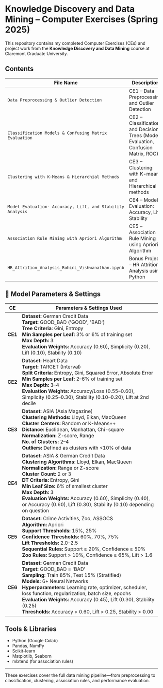 # Knowledge Discovery and Data Mining – Computer Exercises (Spring 2025)

This repository contains my completed Computer Exercises (CEs) and project work from the **Knowledge Discovery and Data Mining** course at Claremont Graduate University.

## Contents

| File Name | Description |
|-----------|-------------|
| `Data Preprocessing & Outlier Detection` | CE1 – Data Preprocessing and Outlier Detection |
| `Classification Models & Confusing Matrix Evaluation` | CE2 – Classification and Decision Trees (Model Evaluation, Confusion Matrix, ROC) |
| `Clustering with K-Means & Hierarchial Methods` | CE3 – Clustering with K-means and Hierarchical methods |
| `Model Evaluation- Accuracy, Lift, and Stability Analysis` | CE4 – Model Evaluation: Accuracy, Lift, Stability |
| `Association Rule Mining with Apriori Algorithm` | CE5 – Association Rule Mining using Apriori Algorithm |
| `HR_Attrition_Analysis_Rohini_Vishwanathan.ipynb` | Bonus Project – HR Attrition Analysis using Python |

## 📌 Model Parameters & Settings

| CE | Parameters & Settings Used |
|----|----------------------------|
| **CE1** | **Dataset:** German Credit Data<br>**Target:** GOOD_BAD ('GOOD', 'BAD')<br>**Tree Criteria:** Gini, Entropy<br>**Min Samples per Leaf:** 3% or 6% of training set<br>**Max Depth:** 3<br>**Evaluation Weights:** Accuracy (0.60), Simplicity (0.20), Lift (0.10), Stability (0.10) |
| **CE2** | **Dataset:** Heart Data<br>**Target:** TARGET (Interval)<br>**Split Criteria:** Entropy, Gini, Squared Error, Absolute Error<br>**Min Samples per Leaf:** 2–6% of training set<br>**Max Depth:** 3–4<br>**Evaluation Weights:** Accuracy/Loss (0.55–0.60), Simplicity (0.25–0.30), Stability (0.10–0.20), Lift at 2nd decile |
| **CE3** | **Dataset:** ASIA (Asia Magazine)<br>**Clustering Methods:** Lloyd, Elkan, MacQueen<br>**Cluster Centers:** Random or K-Means++<br>**Distance:** Euclidean, Manhattan, Chi-square<br>**Normalization:** Z-score, Range<br>**No. of Clusters:** 2–4<br>**Outliers:** Defined as clusters with <10% of data |
| **CE4** | **Dataset:** ASIA & German Credit Data<br>**Clustering Algorithms:** Lloyd, Elkan, MacQueen<br>**Normalization:** Range or Z-score<br>**Cluster Count:** 2 or 3<br>**DT Criteria:** Entropy, Gini<br>**Min Leaf Size:** 6% of smallest cluster<br>**Max Depth:** 3<br>**Evaluation Weights:** Accuracy (0.60), Simplicity (0.40), or Accuracy (0.60), Lift (0.30), Stability (0.10) depending on question |
| **CE5** | **Dataset:** Crime Activities, Zoo, ASSOCS<br>**Algorithm:** Apriori<br>**Support Thresholds:** 15%, 25%<br>**Confidence Thresholds:** 60%, 70%, 75%<br>**Lift Thresholds:** 2.0–2.5<br>**Sequential Rules:** Support ≥ 20%, Confidence ≥ 50%<br>**Zoo Rules:** Support > 10%, Confidence ≥ 65%, Lift > 1.6 |
| **CE6** | **Dataset:** German Credit Data<br>**Target:** GOOD_BAD = 'BAD'<br>**Sampling:** Train 85%, Test 15% (Stratified)<br>**Models:** 6+ Neural Networks<br>**Hyperparameters:** Learning rate, optimizer, scheduler, loss function, regularization, batch size, epochs<br>**Evaluation Weights:** Accuracy (0.45), Lift (0.30), Stability (0.25)<br>**Thresholds:** Accuracy > 0.60, Lift > 0.25, Stability > 0.00 |


## Tools & Libraries
- Python (Google Colab)
- Pandas, NumPy
- Scikit-learn
- Matplotlib, Seaborn
- mlxtend (for association rules)

---

These exercises cover the full data mining pipeline—from preprocessing to classification, clustering, association rules, and performance evaluation.

